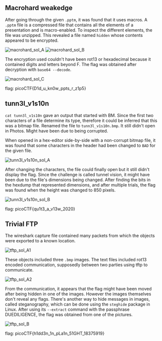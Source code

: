 ## Macrohard weakedge
After going through the given `.pptm`, it was found that it uses macros. A `.pptm` file is a compressed file that contains all the elements of a presentation and is macro-enabled. 
To inspect the different elements, the file was unzipped. This revealed a file named `hidden` whose contents appeared to be encrypted. 

![macrohard_sol_A](https://github.com/mizar-0/Cryptonite-JTP-2/assets/76529146/d27c25e0-0f26-40dc-87cf-bfe94eb8dda2)
![macrohard_sol_B](https://github.com/mizar-0/Cryptonite-JTP-2/assets/76529146/4e3b0a5d-bcc7-4251-9f94-b6c2c2f66d9c)


The encryption used couldn't have been rot13 or hexadecimal because it contained digits and letters beyond F. The flag was obtained after decryption with `base64 --decode`.

![macrohard_sol_C](https://github.com/mizar-0/Cryptonite-JTP-2/assets/76529146/09260d33-ee56-4050-9094-dca74e4e75a7)

flag: picoCTF{D1d_u_kn0w_ppts_r_z1p5}

## tunn3l_v1s10n
`cat tunn3l_v1s10n` gave an output that started with BM. Since the first two characters of a file determine its type, therefore it could be inferred that this was a bitmap file. Renamed the file to `tunn3l_v1s10n.bmp`. It still didn't open in Photos. Might have been due to being corrupted. 

When opened in a hex-editor side-by-side with a non-corrupt bitmap file, it was found that some characters in the header had been changed to `BAD` for the given file.

![tunn3l_v1s10n_sol_A](https://github.com/mizar-0/Cryptonite-JTP-2/assets/76529146/f60ef731-2c49-4034-8e10-d3ae3f639929)

After changing the characters, the file could finally open but it still didn't display the flag. Since the challenge is called tunnel vision, it might have been due to the file's dimensions being changed. After finding the bits in the hexdump that represented dimensions, and after multiple trials, the flag was found when the height was changed to 850 pixels. 

![tunn3l_v1s10n_sol_B](https://github.com/mizar-0/Cryptonite-JTP-2/assets/76529146/186f8616-35bd-499e-99ce-4098a1a7be4e)


flag: picoCTF{qu1t3_a_v13w_2020}

## Trivial FTP
The wireshark capture file contained many packets from which the objects were exported to a known location.

![tftp_sol_A1](https://github.com/mizar-0/Cryptonite-JTP-2/assets/76529146/df571e52-3288-4749-9c7d-f11051109891)

These objects included three `.bmp` images. The text files included rot13 encoded communication, supposedly between two parties using tftp to communicate.

![tftp_sol_A2](https://github.com/mizar-0/Cryptonite-JTP-2/assets/76529146/266a6f91-02ce-4b0d-948c-efd0d2954fdb)

From the communication, it appears that the flag might have been moved after being hidden in one of the images. However the images themselves don't reveal any flags. There's another way to hide messages in images, called steganography, which can be done using the `steghide` package in Linux. After using its `--extract` command with the passphrase DUEDILIGENCE, the flag was obtained from one of the pictures.

![tftp_sol_B](https://github.com/mizar-0/Cryptonite-JTP-2/assets/76529146/2b0df395-274c-4523-86e5-20758dd42a76)

flag: picoCTF{h1dd3n_1n_pLa1n_51GHT_18375919}
